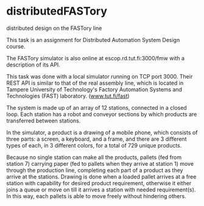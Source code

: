 # distributedFASTory
distributed design on the FASTory line

This task is an assignment for Distributed Automation System Design course.

The FASTory simulator is also online at escop.rd.tut.fi:3000/fmw with a
description of its API.

This task was done with a local simulator running on TCP port 3000. 
Their REST API is similar to that of the real assembly line, 
which is located in Tampere University of Technology's Factory Automation 
Systems and Technologies (FAST) laboratory. (www.tut.fi/fast)

The system is made up of an array of 12 stations, connected in a closed loop.
Each station has a robot and conveyor sections by which products are transferred
between stations.

In the simulator, a product is a drawing of a mobile phone, which consists of three
parts: a screen, a keyboard, and a frame, and there are 3 different types of each,
in 3 different colors, for a total of 729 unique products.

Because no single station can make all the products, pallets (fed from station 7)
carrying paper (fed to pallets when they arrive at station 1) move through the
production line, completing each part of a product as they arrive at the stations.
Drawing is done when a loaded pallet arrives at a free station with capability for
desired product requirement, otherwise it either joins a queue or move on till it 
arrives a station with needed requirement(s). In this way, each pallets is able to 
move freely without hindering others.
